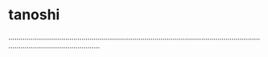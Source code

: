 # tanoshi

.........................................................................................................................................................................
